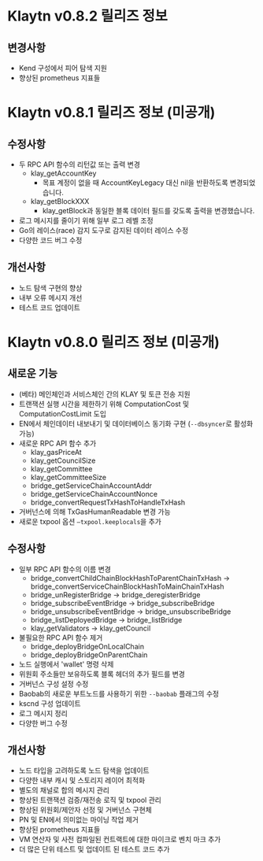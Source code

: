 # Klaytn v0.8.2 릴리즈 정보 <a id="release-notes-for-klaytn-v0-8-2"></a>

## 변경사항 <a id="changes"></a>
* Kend 구성에서 피어 탐색 지원
* 향상된 prometheus 지표들


# Klaytn v0.8.1 릴리즈 정보 (미공개) <a id="release-notes-for-klaytn-v0-8-1-unpublished"></a>

## 수정사항 <a id="fixes"></a>
* 두 RPC API 함수의 리턴값 또는 출력 변경
   * klay_getAccountKey
       * 목표 계정이 없을 때 AccountKeyLegacy 대신 nil을 반환하도록 변경되었습니다.
   * klay_getBlockXXX
       * klay_getBlock과 동일한 블록 데이터 필드를 갖도록 출력을 변경했습니다.
* 로그 메시지를 줄이기 위해 일부 로그 레벨 조정
* Go의 레이스(race) 감지 도구로 감지된 데이터 레이스 수정
* 다양한 코드 버그 수정

## 개선사항 <a id="improvements"></a>
* 노드 탐색 구현의 향상
* 내부 오류 메시지 개선
* 테스트 코드 업데이트


# Klaytn v0.8.0 릴리즈 정보 (미공개) <a id="release-notes-for-klaytn-v0-8-0-unpublished"></a>

## 새로운 기능 <a id="new-features"></a>
* (베타) 메인체인과 서비스체인 간의 KLAY 및 토큰 전송 지원
* 트랜잭션 실행 시간을 제한하기 위해 ComputationCost 및 ComputationCostLimit 도입
* EN에서 체인데이터 내보내기 및 데이터베이스 동기화 구현 (`--dbsyncer`로 활성화 가능)
* 새로운 RPC API 함수 추가
   * klay_gasPriceAt
   * klay_getCouncilSize
   * klay_getCommittee
   * klay_getCommitteeSize
   * bridge_getServiceChainAccountAddr
   * bridge_getServiceChainAccountNonce
   * bridge_convertRequestTxHashToHandleTxHash
* 거버넌스에 의해 TxGasHumanReadable 변경 가능
* 새로운 txpool 옵션 `—txpool.keeplocals`을 추가

## 수정사항 <a id="fixes"></a>
* 일부 RPC API 함수의 이름 변경
   * bridge_convertChildChainBlockHashToParentChainTxHash -> bridge_convertServiceChainBlockHashToMainChainTxHash
   * bridge_unRegisterBridge -> bridge_deregisterBridge
   * bridge_subscribeEventBridge -> bridge_subscribeBridge
   * bridge_unsubscribeEventBridge -> bridge_unsubscribeBridge
   * bridge_listDeployedBridge -> bridge_listBridge
   * klay_getValidators -> klay_getCouncil
* 불필요한 RPC API 함수 제거
   * bridge_deployBridgeOnLocalChain
   * bridge_deployBridgeOnParentChain
* 노드 실행에서 'wallet' 명령 삭제
* 위원회 주소들만 보유하도록 블록 헤더의 추가 필드를 변경
* 거버넌스 구성 설정 수정
* Baobab의 새로운 부트노드를 사용하기 위한 `--baobab` 플래그의 수정
* kscnd 구성 업데이트
* 로그 메시지 정리
* 다양한 버그 수정

## 개선사항 <a id="improvements"></a>
* 노드 타입을 고려하도록 노드 탐색을 업데이트
* 다양한 내부 캐시 및 스토리지 레이어 최적화
* 별도의 채널로 합의 메시지 관리
* 향상된 트랜잭션 검증/재전송 로직 및 txpool 관리
* 향상된 위원회/제안자 선정 및 거버넌스 구현체
* PN 및 EN에서 의미없는 마이닝 작업 제거
* 향상된 prometheus 지표들
* VM 연산자 및 사전 컴파일된 컨트랙트에 대한 마이크로 벤치 마크 추가
* 더 많은 단위 테스트 및 업데이트 된 테스트 코드 추가


